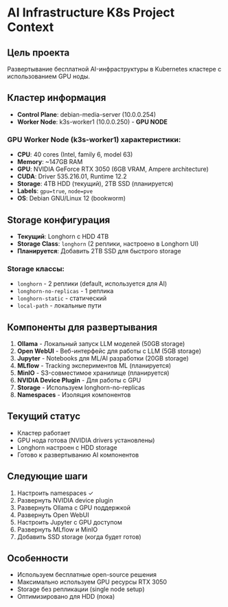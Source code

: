 # AI Infrastructure K8s Project Context

## Цель проекта
Развертывание бесплатной AI-инфраструктуры в Kubernetes кластере с использованием GPU ноды.

## Кластер информация
- **Control Plane**: debian-media-server (10.0.0.254)
- **Worker Node**: k3s-worker1 (10.0.0.250) - **GPU NODE**

### GPU Worker Node (k3s-worker1) характеристики:
- **CPU**: 40 cores (Intel, family 6, model 63)
- **Memory**: ~147GB RAM
- **GPU**: NVIDIA GeForce RTX 3050 (6GB VRAM, Ampere architecture)
- **CUDA**: Driver 535.216.01, Runtime 12.2
- **Storage**: 4TB HDD (текущий), 2TB SSD (планируется)
- **Labels**: `gpu=true`, `node=pve`
- **OS**: Debian GNU/Linux 12 (bookworm)

## Storage конфигурация
- **Текущий**: Longhorn с HDD 4TB
- **Storage Class**: `longhorn` (2 реплики, настроено в Longhorn UI)
- **Планируется**: Добавить 2TB SSD для быстрого storage

### Storage классы:
- `longhorn` - 2 реплики (default, используется для AI)
- `longhorn-no-replicas` - 1 реплика
- `longhorn-static` - статический
- `local-path` - локальные пути

## Компоненты для развертывания
1. **Ollama** - Локальный запуск LLM моделей (50GB storage)
2. **Open WebUI** - Веб-интерфейс для работы с LLM (5GB storage)
3. **Jupyter** - Notebooks для ML/AI разработки (20GB storage)
4. **MLflow** - Tracking экспериментов ML (планируется)
5. **MinIO** - S3-совместимое хранилище (планируется)
6. **NVIDIA Device Plugin** - Для работы с GPU
7. **Storage** - Используем longhorn-no-replicas
8. **Namespaces** - Изоляция компонентов

## Текущий статус
- Кластер работает
- GPU нода готова (NVIDIA drivers установлены)
- Longhorn настроен с HDD storage
- Готово к развертыванию AI компонентов

## Следующие шаги
1. Настроить namespaces ✓
2. Развернуть NVIDIA device plugin
3. Развернуть Ollama с GPU поддержкой
4. Развернуть Open WebUI
5. Настроить Jupyter с GPU доступом
6. Развернуть MLflow и MinIO
7. Добавить SSD storage (когда будет готов)

## Особенности
- Используем бесплатные open-source решения
- Максимально используем GPU ресурсы RTX 3050
- Storage без репликации (single node setup)
- Оптимизировано для HDD (пока) 